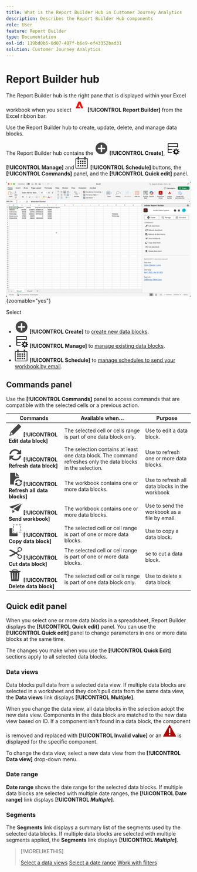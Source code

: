 ```yaml
---
title: What is the Report Builder Hub in Customer Journey Analytics
description: Describes the Report Builder Hub components
role: User
feature: Report Builder
type: Documentation
exl-id: 119bd0b5-0d07-407f-b6e9-ef43352bad31
solution: Customer Journey Analytics
---
```

# Report Builder hub

The Report Builder hub is the right pane that is displayed within your Excel workbook when you select ![AdobeLogoRedonWhite](/help/assets/icons/AdobeLogoRedonWhite.svg) **[!UICONTROL Report Builder]** from the Excel ribbon bar.

Use the Report Builder hub to create, update, delete, and manage data blocks.

The Report Builder hub contains the  ![AddCircle](/help/assets/icons/AddCircle.svg) **[!UICONTROL Create]**, ![TableManage](/help/assets/icons/TableManage.svg) **[!UICONTROL Manage]** and ![Calendar](/help/assets/icons/Calendar.svg) **[!UICONTROL Schedule]** buttons, the **[!UICONTROL Commands]** panel, and the **[!UICONTROL Quick edit]** panel.

![Report Builder hub](assets/hub51.png){zoomable="yes"}


Select

* ![AddCircle](/help/assets/icons/AddCircle.svg) **[!UICONTROL Create]** to [create new data blocks](create-a-data-block.md).  
* ![TableManage](/help/assets/icons/TableManage.svg) **[!UICONTROL Manage]** to [manage existing data blocks](manage-reportbuilder.md).
* ![Calendar](/help/assets/icons/Calendar.svg) **[!UICONTROL Schedule]** to [manage schedules to send your workbook by email](schedule-reportbuilder.md).

## Commands panel

Use the **[!UICONTROL Commands]** panel to access commands that are compatible with the selected cells or a previous action.

| Commands      | Available when…   | Purpose          |
|------|------------------|--------|
| ![Edit](/help/assets/icons/Edit.svg) **[!UICONTROL Edit data block]** | The selected cell or cells range is part of one data block only. | Use to edit a data block.                       |
| ![Refresh](/help/assets/icons/Refresh.svg) **[!UICONTROL Refresh data block]**      | The selection contains at least one data block. The command refreshes only the data blocks in the selection. | Use to refresh one or more data blocks.    |
| ![DocumentRefresh](/help/assets/icons/DocumentRefresh.svg) **[!UICONTROL Refresh all data blocks]** | The workbook contains one or more data blocks. | Use to refresh all data blocks in the workbook |
| ![Send](/help/assets/icons/Send.svg) **[!UICONTROL Send workbook]** | The workbook contains one or more data blocks. | Use to send the workbook as a file by email. |
| ![Copy](/help/assets/icons/Copy.svg) **[!UICONTROL Copy data block]**   | The selected cell or cell range is part of one or more data blocks. | Use to copy a data block.   |
| ![Cut](/help/assets/icons/Cut.svg) **[!UICONTROL Cut data block]** | The selected cell or cell range is part of one or more data blocks. | se to cut a data block. |
| ![Delete](/help/assets/icons/Delete.svg) **[!UICONTROL Delete data block]** | The selected cell or cells range is part of one data block only. | Use to delete a data block |

## Quick edit panel

When you select one or more data blocks in a spreadsheet, Report Builder displays the **[!UICONTROL Quick edit]** panel. You can use the **[!UICONTROL Quick edit]** panel to change parameters in one or more data blocks at the same time.

The changes you make when you use the **[!UICONTROL Quick Edit]** sections apply to all selected data blocks.

### Data views

Data blocks pull data from a selected data view. If multiple data blocks are selected in a worksheet and they don't pull data from the same data view, the **Data views** link displays **[!UICONTROL _Multiple_]**.

When you change the data view, all data blocks in the selection adopt the new data view. Components in the data block are matched to the new data view based on ID. If a component isn't found in a data block, the component is removed and replaced with **[!UICONTROL Invalid value]** or an ![AlertRed](/help/assets/icons/AlertRed.svg) is displayed for the specific component.

To change the data view, select a new data view from the **[!UICONTROL Data view]** drop-down menu.


### Date range

**Date range** shows the date range for the selected data blocks. If multiple data blocks are selected with multiple date ranges, the **[!UICONTROL Date range]** link displays **[!UICONTROL _Multiple_]**.

### Segments

The **Segments** link displays a summary list of the segments used by the selected data blocks. If multiple data blocks are selected with multiple segments applied, the **Segments** link displays **[!UICONTROL _Multiple_]**.

>[!MORELIKETHIS]
>
>[Select a data views](select-data-view.md)
>[Select a date range](select-date-range.md)
>[Work with filters](work-with-filters.md)
>
